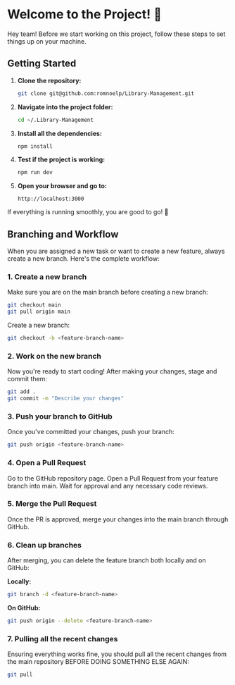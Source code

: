 
# Welcome to the Project! 👋

Hey team! Before we start working on this project, follow these steps to set things up on your machine.

## Getting Started

1. **Clone the repository:**
   ```bash
   git clone git@github.com:romnoelp/Library-Management.git
   ```

2. **Navigate into the project folder:**
   ```bash
   cd ~/.Library-Management
   ```

3. **Install all the dependencies:**
   ```bash
   npm install
   ```

4. **Test if the project is working:**
   ```bash
   npm run dev
   ```
   
5. **Open your browser and go to:**
   ```
   http://localhost:3000
   ```

If everything is running smoothly, you are good to go! 🎉

## Branching and Workflow

When you are assigned a new task or want to create a new feature, always create a new branch. Here's the complete workflow:

### 1. Create a new branch

Make sure you are on the main branch before creating a new branch:

```bash
git checkout main
git pull origin main
```

Create a new branch:

```bash
git checkout -b <feature-branch-name>
```

### 2. Work on the new branch

Now you're ready to start coding! After making your changes, stage and commit them:

```bash
git add .
git commit -m "Describe your changes"
```

### 3. Push your branch to GitHub

Once you've committed your changes, push your branch:

```bash
git push origin <feature-branch-name>
```

### 4. Open a Pull Request

Go to the GitHub repository page. Open a Pull Request from your feature branch into main. Wait for approval and any necessary code reviews.

### 5. Merge the Pull Request

Once the PR is approved, merge your changes into the main branch through GitHub.

### 6. Clean up branches

After merging, you can delete the feature branch both locally and on GitHub:

**Locally:**
```bash
git branch -d <feature-branch-name>
```

**On GitHub:**
```bash
git push origin --delete <feature-branch-name>
```

### 7. Pulling all the recent changes

Ensuring everything works fine, you should pull all the recent changes from the main repository BEFORE DOING SOMETHING ELSE AGAIN:

```bash
git pull
```
